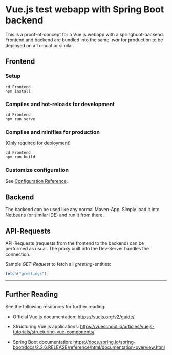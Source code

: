 # Vue.js test webapp with Spring Boot backend

This is a proof-of-concept for a Vue.js webapp with a springboot-backend. Frontend and backend are bundled into the same *.war* for production to be deployed on a Tomcat or similar.

## Frontend

### Setup
```
cd Frontend
npm install
```

### Compiles and hot-reloads for development
```
cd Frontend
npm run serve
```

### Compiles and minifies for production
(Only required for deployment)
```
cd Frontend
npm run build
```

### Customize configuration
See [Configuration Reference](https://cli.vuejs.org/config/).

## Backend

The backend can be used like any normal Maven-App. Simply load it into Netbeans (or similar IDE) and run it from there.


## API-Requests

API-Requests (requests from the frontend to the backend) can be performed as usual. The proxy built into the Dev-Server handles the connection.

Sample *GET-Request* to fetch all *greeting*-entities:

```javascript
fetch("greetings");
```


______________________________

## Further Reading

See the following resources for further reading:

*  Official Vue.js documentation: https://vuejs.org/v2/guide/
*  Structuring Vue.js applications: https://vueschool.io/articles/vuejs-tutorials/structuring-vue-components/

*  Spring Boot documentation: https://docs.spring.io/spring-boot/docs/2.2.6.RELEASE/reference/html/documentation-overview.html
